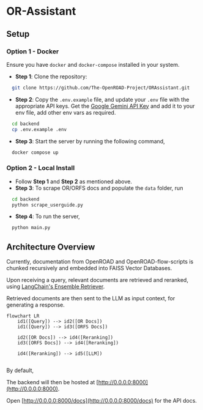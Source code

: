 # OR-Assistant

## Setup

### Option 1 - Docker

Ensure you have `docker` and `docker-compose` installed in your system.

- **Step 1**: Clone the repository:
```bash
  git clone https://github.com/The-OpenROAD-Project/ORAssistant.git
``` 
- **Step 2**: Copy the `.env.example` file, and update your `.env` file with the appropriate API keys. Get the [Google Gemini API Key](https://ai.google.dev) and add it to your env file, add other env vars as required.
```bash
  cd backend
  cp .env.example .env
```

- **Step 3**: Start the server by running the following command,
```bash
  docker compose up
```

### Option 2 - Local Install

- Follow **Step 1** and **Step 2** as mentioned above.
- **Step 3**: To scrape OR/ORFS docs and populate the `data` folder, run
```bash
  cd backend
  python scrape_userguide.py
```
- **Step 4**: To run the server,
```bash
  python main.py
```

## Architecture Overview

Currently, documentation from OpenROAD and OpenROAD-flow-scripts is chunked recursively and embedded into FAISS Vector Databases.  

Upon receiving a query, relevant documents are retrieved and reranked, using [LangChain's Ensemble Retriever](https://python.langchain.com/v0.1/docs/modules/data_connection/retrievers/ensemble/).

Retrieved documents are then sent to the LLM as input context, for generating a response.

```mermaid
flowchart LR
    id1([Query]) --> id2([OR Docs])
    id1([Query]) --> id3([ORFS Docs])

    id2([OR Docs]) --> id4([Reranking]) 
    id3([ORFS Docs]) --> id4([Reranking])

    id4([Reranking]) --> id5([LLM])
 
```

By default,

The backend will then be hosted at [http://0.0.0.0:8000](http://0.0.0.0:8000). 

Open [http://0.0.0.0:8000/docs](http://0.0.0.0:8000/docs) for the API docs.